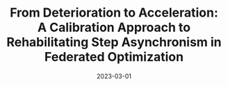 ---
title: "From Deterioration to Acceleration: A Calibration Approach to Rehabilitating Step Asynchronism in Federated Optimization"
authors:
- Feijie Wu
- Song Guo
- Haozhao Wang
- Haobo Zhang
- Zhihao Qu
- Jie Zhang
- Ziming Liu


date: "2023-03-01"
# doi: "10.1109/TNSE.2022.3141728"

# Publication type.
# 1 = Conference paper; 2 = Journal article;
# 3 = Preprint Paper; 4 = Report; 5 = Book; 6 = Book section;
# 7 = Thesis; 8 = Patent
publication_types: ["2"]

# Publication name and optional abbreviated publication name.
publication: IEEE Transactions on Parallel and Distributed Systems (TPDS) (CCF-A)
# publication_short: "TCOM (CCF-B)"

# url_pdf: https://ieeexplore.ieee.org/abstract/document/9676470
# url_code: ''
# url_dataset: ''
# url_poster: ''
# url_project: ''
# url_slides: ''
# url_video: ''

---